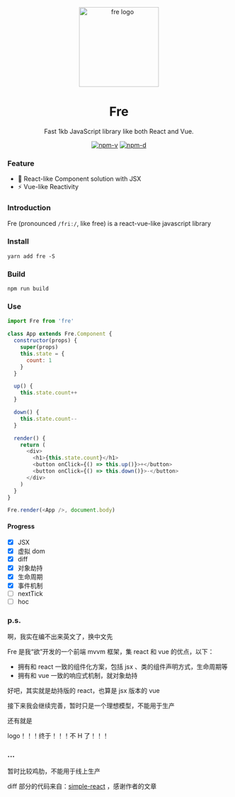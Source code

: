 <p align="center"><img src="http://wx2.sinaimg.cn/mw690/0060lm7Tly1ftpm5b3ihfj3096097aaj.jpg" alt="fre logo" width="180"></p>
<h1 align="center">Fre</h1>
<p align="center">Fast 1kb JavaScript library like both React and Vue.</p>
<p align="center">
<a href="https://npmjs.com/package/fre"><img src="https://img.shields.io/npm/v/fre.svg?style=flat-square" alt="npm-v"></a>
<a href="https://npmjs.com/package/fre"><img src="https://img.shields.io/npm/dm/fre.svg?style=flat-square" alt="npm-d"></a>
</p>

### Feature

- :tada: React-like Component solution with JSX
- :zap: Vue-like Reactivity

### Introduction

Fre (pronounced `/friː/`, like free) is a react-vue-like javascript library

### Install

```shell
yarn add fre -S
```

### Build

```shell
npm run build
```

### Use

```JavaScript
import Fre from 'fre'

class App extends Fre.Component {
  constructor(props) {
    super(props)
    this.state = {
      count: 1
    }
  }

  up() {
    this.state.count++
  }

  down() {
    this.state.count--
  }

  render() {
    return (
      <div>
        <h1>{this.state.count}</h1>
        <button onClick={() => this.up()}>+</button>
        <button onClick={() => this.down()}>-</button>
      </div>
    )
  }
}

Fre.render(<App />, document.body)
```

#### Progress

- [x] JSX
- [x] 虚拟 dom
- [x] diff
- [x] 对象劫持
- [x] 生命周期
- [x] 事件机制
- [ ] nextTick
- [ ] hoc

### p.s.

啊，我实在编不出来英文了，换中文先

Fre 是我“欲”开发的一个前端 mvvm 框架，集 react 和 vue 的优点，以下：

- 拥有和 react 一致的组件化方案，包括 jsx 、类的组件声明方式，生命周期等
- 拥有和 vue 一致的响应式机制，就对象劫持

好吧，其实就是劫持版的 react，也算是 jsx 版本的 vue

接下来我会继续完善，暂时只是一个理想模型，不能用于生产

还有就是

logo！！！终于！！！不 H 了！！！


### ...
暂时比较鸡肋，不能用于线上生产

diff 部分的代码来自：[simple-react](https://github.com/hujiulong/simple-react) ，感谢作者的文章
